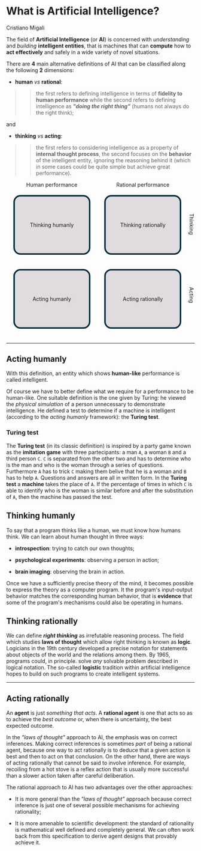 # What is Artificial Intelligence?

<div class="author">

Cristiano Migali

</div>

The field of **Artificial Intelligence** (or **AI**) is concerned with _understanding_ and _building_ **intelligent entities**, that is machines that can **compute** how to **act effectively** and safely in a wide variety of novel situations.

There are **4** main alternative definitions of AI that can be classified along the following **2** dimensions:

- **human** _vs_ **rational**:

>> the first refers to defining intelligence in terms of **fidelity to human performance** while the second refers to defining intelligence as **_"doing the right thing"_** (humans not always do the right think);

and

- **thinking** _vs_ **acting**:

>> the first refers to considering intelligence as a property of **internal thought process**, the second focuses on the **behavior** of the intelligent entity, ignoring the reasoning behind it (which in some cases could be quite simple but achieve great performance).

<style>
.definitions-of-ai {
    display: flex;
    justify-content: center;
}

.diagram-column {
    width: 7cm;
    height: 11cm;
    display: flex;
    flex-direction: column;
}

.column-title {
    text-align: center;
}

.diagram-box {
    text-align: center;
    margin: 0.5cm;
    background-color: #8270813F;
    border-radius: 0.5cm;
    height: 4cm;
    display: flex;
    flex-direction: column;
    justify-content: center;
    border-style: solid;
    border-width: 3pt;
    border-color: #022B3A;
}

.flipped-titles {
    display: flex;
    flex-direction: column;
    justify-content: center;
}

.row-title {
    text-align: center;
    height: 5cm;
    writing-mode: vertical-rl;
    text-orientation: mixed;
}
</style>


<div class="definitions-of-ai">
    <div class="diagram-column">
        <div class="column-title">Human performance</div>
        <div class="diagram-box">Thinking humanly</div>
        <div class="diagram-box">Acting humanly</div>
    </div>
    <div class="diagram-column">
        <div class="column-title">Rational performance</div>
        <div class="diagram-box">Thinking rationally</div>
        <div class="diagram-box">Acting rationally</div>
    </div>
    <div class="flipped-titles">
        <div class="row-title">Thinking</div>
        <div class="row-title">Acting</div>
    </div>
</div>

---

## Acting humanly

With this definition, an entity which shows **human-like** performance is called intelligent.

Of course we have to better define what we require for a performance to be human-like. One suitable definition is the one given by Turing: he viewed the _physical simulation_ of a person unnecessary to demonstrate intelligence. He defined a test to determine if a machine is intelligent (according to the _acting humanly_ framework): the **Turing test**.

### Turing test

The **Turing test** (in its classic definition) is inspired by a party game known as the **imitation game** with three partecipants: a man `A`, a woman `B` and a third person `C`. `C` is separated from the other two and has to determine who is the man and who is the woman through a series of questions.
Furthermore `A` has to trick `C` making them belive that he is a woman and `B` has to help `A`.
Questions and answers are all in written form.
In the **Turing test** a **machine** takes the place of `A`. If the percentage of times in which `C` is able to identify who is the woman is similar before and after the substitution of `A`, then the machine has passed the test.

## Thinking humanly

To say that a program thinks like a human, we must know how humans think. We can learn about human thought in three ways:

- **introspection**: trying to catch our own thoughts;

- **psychological experiments**: observing a person in action;

- **brain imaging**: observing the brain in action.

Once we have a sufficiently precise theory of the mind, it becomes possible to express the theory as a computer program. It the program's input-output behavior matches the corresponding human behavior, that is **evidence** that some of the program's mechanisms could also be operating in humans.

## Thinking rationally

We can define **_right thinking_** as irrefutable reasoning process. The field which studies **laws of thought** which allow right thinking is known as **logic**. Logicians in the 19th century developed a precise notation for statements about objects of the world and the relations among them. By 1965, programs could, in principle. solve _any_ solvable problem described in logical notation. The so-called **logistic** tradition within artificial intelligence hopes to build on such programs to create intelligent systems.

---

## Acting rationally

An **agent** is just _something that acts_. A **rational agent** is one that acts so as to achieve the _best outcome_ or, when there is uncertainty, the best expected outcome.

In the _"laws of thought"_ approach to AI, the emphasis was on correct inferences. Making correct inferences is sometimes _part_ of being a rational agent, because one way to act rationally is to deduce that a given action is best and then to act on that conclusion. On the other hand, there are ways of acting rationally that cannot be said to involve inference. For example, recoiling from a hot stove is a reflex action that is usually more successful than a slower action taken after careful deliberation.

The rational approach to AI has two advantages over the other approaches:

- It is more general than the _"laws of thought"_ approach because correct inference is just one of several possible mechanisms for achieving rationality;

- It is more amenable to scientific development: the standard of rationality is mathematical well defined and completely general. We can often work back from this specification to derive agent designs that provably achieve it.
